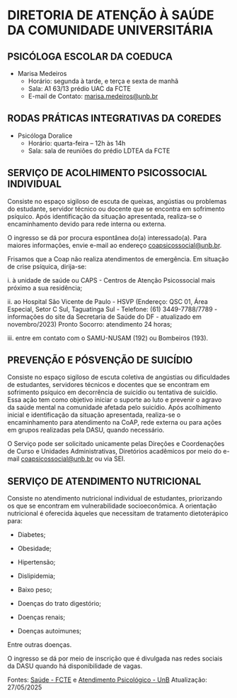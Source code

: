 # DIRETORIA DE ATENÇÃO À SAÚDE DA COMUNIDADE UNIVERSITÁRIA
## PSICÓLOGA ESCOLAR DA COEDUCA
- Marisa Medeiros
    - Horário: segunda à tarde, e terça e sexta de manhã 
    - Sala: A1 63/13 prédio UAC da FCTE
    - E-mail de Contato: marisa.medeiros@unb.br 
    

## RODAS PRÁTICAS INTEGRATIVAS DA COREDES
- Psicóloga Doralice
    - Horário: quarta-feira – 12h às 14h
    - Sala: sala de reuniões do prédio LDTEA da FCTE

## SERVIÇO DE ACOLHIMENTO PSICOSSOCIAL INDIVIDUAL

Consiste no espaço sigiloso de escuta de queixas, angústias ou problemas do estudante, servidor técnico ou docente que se encontra em sofrimento psíquico. Após identificação da situação apresentada, realiza-se o encaminhamento devido para rede interna ou externa.

O ingresso se dá por procura espontânea do(a) interessado(a). Para maiores informações, envie e-mail ao endereço coapsicossocial@unb.br.

Frisamos que a Coap não realiza atendimentos de emergência. Em situação de crise psíquica, dirija-se:

i. à unidade de saúde ou CAPS - Centros de Atenção Psicossocial mais próximo a sua residência;

ii. ao Hospital São Vicente de Paulo - HSVP (Endereço: QSC 01, Área Especial, Setor C Sul, Taguatinga Sul - Telefone: (61) 3449-7788/7789 - informações do site da Secretaria de Saúde do DF - atualizado em novembro/2023) Pronto Socorro: atendimento 24 horas;

iii. entre em contato com o SAMU-NUSAM (192) ou Bombeiros (193).

## PREVENÇÃO E PÓSVENÇÃO DE SUICÍDIO
Consiste no espaço sigiloso de escuta coletiva de angústias ou dificuldades de estudantes, servidores técnicos e docentes que se encontram em sofrimento psíquico em decorrência de suicídio ou tentativa de suicídio. Essa ação tem como objetivo iniciar o suporte ao luto e prevenir o agravo da saúde mental na comunidade afetada pelo suicídio. Após acolhimento inicial e identificação da situação apresentada, realiza-se o encaminhamento para atendimento na CoAP, rede externa ou para ações em grupos realizadas pela DASU, quando necessário.

O Serviço pode ser solicitado unicamente pelas Direções e Coordenações de Curso e Unidades Administrativas, Diretórios acadêmicos por meio do e-mail coapsicossocial@unb.br ou via SEI.  

## SERVIÇO DE ATENDIMENTO NUTRICIONAL
Consiste no atendimento nutricional individual de estudantes, priorizando os que se encontram em vulnerabilidade socioeconômica. A orientação nutricional é oferecida àqueles que necessitam de tratamento dietoterápico para:

- Diabetes;

- Obesidade;

- Hipertensão;

- Dislipidemia;

- Baixo peso;

- Doenças do trato digestório;

- Doenças renais;

- Doenças autoimunes;

Entre outras doenças.

O ingresso se dá por meio de inscrição que é divulgada nas redes sociais da DASU quando há disponibilidade de vagas. 

Fontes: [Saúde - FCTE](https://fcte.unb.br/servico-de-orientacao-ao-universitario-sou/) e [Atendimento Psicológico - UnB](https://dasu.unb.br/atendimento-psicologico)
Atualização: 27/05/2025